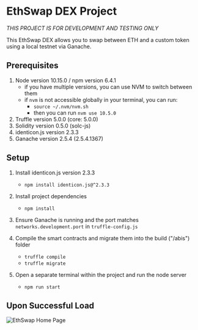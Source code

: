# EthSwap DEX Project

_THIS PROJECT IS FOR DEVELOPMENT AND TESTING ONLY_

This EthSwap DEX allows you to swap between ETH and a custom token using a local testnet via Ganache.

## Prerequisites

1. Node version 10.15.0 / npm version 6.4.1
   - if you have multiple versions, you can use NVM to switch between them
   - if `nvm` is not accessible globally in your terminal, you can run:
     - `source ~/.nvm/nvm.sh`
     - then you can run `nvm use 10.5.0`
2. Truffle version 5.0.0 (core: 5.0.0)
3. Solidity version 0.5.0 (solc-js)
4. identicon.js version 2.3.3
5. Ganache version 2.5.4 (2.5.4.1367)

## Setup

1. Install identicon.js version 2.3.3

   - `npm install identicon.js@^2.3.3`

2. Install project dependencies

   - `npm install`

3. Ensure Ganache is running and the port matches `networks.development.port` in `truffle-config.js`

4. Compile the smart contracts and migrate them into the build ("/abis") folder

   - `truffle compile`
   - `truffle migrate`

5. Open a separate terminal within the project and run the node server
   - `npm run start`

## Upon Successful Load

![EthSwap Home Page](home-page-screenshot.png "EthSwap DEX")

